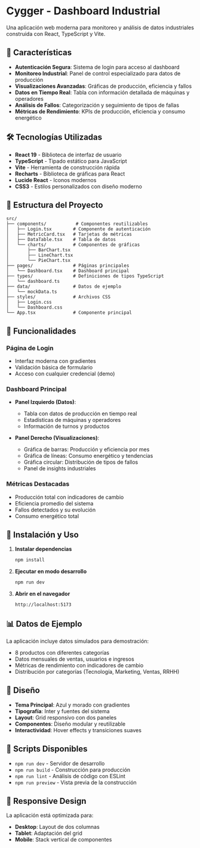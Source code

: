 # Cygger - Dashboard Industrial

Una aplicación web moderna para monitoreo y análisis de datos industriales construida con React, TypeScript y Vite.

## 🚀 Características

- **Autenticación Segura**: Sistema de login para acceso al dashboard
- **Monitoreo Industrial**: Panel de control especializado para datos de producción
- **Visualizaciones Avanzadas**: Gráficas de producción, eficiencia y fallos
- **Datos en Tiempo Real**: Tabla con información detallada de máquinas y operadores
- **Análisis de Fallos**: Categorización y seguimiento de tipos de fallas
- **Métricas de Rendimiento**: KPIs de producción, eficiencia y consumo energético

## 🛠️ Tecnologías Utilizadas

- **React 19** - Biblioteca de interfaz de usuario
- **TypeScript** - Tipado estático para JavaScript
- **Vite** - Herramienta de construcción rápida
- **Recharts** - Biblioteca de gráficas para React
- **Lucide React** - Iconos modernos
- **CSS3** - Estilos personalizados con diseño moderno

## 📁 Estructura del Proyecto

```
src/
├── components/           # Componentes reutilizables
│   ├── Login.tsx        # Componente de autenticación
│   ├── MetricCard.tsx   # Tarjetas de métricas
│   ├── DataTable.tsx    # Tabla de datos
│   └── charts/          # Componentes de gráficas
│       ├── BarChart.tsx
│       ├── LineChart.tsx
│       └── PieChart.tsx
├── pages/               # Páginas principales
│   └── Dashboard.tsx    # Dashboard principal
├── types/               # Definiciones de tipos TypeScript
│   └── dashboard.ts
├── data/                # Datos de ejemplo
│   └── mockData.ts
├── styles/              # Archivos CSS
│   ├── Login.css
│   └── Dashboard.css
└── App.tsx              # Componente principal
```

## 🎯 Funcionalidades

### Página de Login
- Interfaz moderna con gradientes
- Validación básica de formulario
- Acceso con cualquier credencial (demo)

### Dashboard Principal
- **Panel Izquierdo (Datos)**:
  - Tabla con datos de producción en tiempo real
  - Estadísticas de máquinas y operadores
  - Información de turnos y productos
  
- **Panel Derecho (Visualizaciones)**:
  - Gráfica de barras: Producción y eficiencia por mes
  - Gráfica de líneas: Consumo energético y tendencias
  - Gráfica circular: Distribución de tipos de fallos
  - Panel de insights industriales

### Métricas Destacadas
- Producción total con indicadores de cambio
- Eficiencia promedio del sistema
- Fallos detectados y su evolución
- Consumo energético total

## 🚀 Instalación y Uso

1. **Instalar dependencias**
   ```bash
   npm install
   ```

2. **Ejecutar en modo desarrollo**
   ```bash
   npm run dev
   ```

3. **Abrir en el navegador**
   ```
   http://localhost:5173
   ```

## 📊 Datos de Ejemplo

La aplicación incluye datos simulados para demostración:
- 8 productos con diferentes categorías
- Datos mensuales de ventas, usuarios e ingresos
- Métricas de rendimiento con indicadores de cambio
- Distribución por categorías (Tecnología, Marketing, Ventas, RRHH)

## 🎨 Diseño

- **Tema Principal**: Azul y morado con gradientes
- **Tipografía**: Inter y fuentes del sistema
- **Layout**: Grid responsivo con dos paneles
- **Componentes**: Diseño modular y reutilizable
- **Interactividad**: Hover effects y transiciones suaves

## 🔧 Scripts Disponibles

- `npm run dev` - Servidor de desarrollo
- `npm run build` - Construcción para producción
- `npm run lint` - Análisis de código con ESLint
- `npm run preview` - Vista previa de la construcción

## 📱 Responsive Design

La aplicación está optimizada para:
- **Desktop**: Layout de dos columnas
- **Tablet**: Adaptación del grid
- **Mobile**: Stack vertical de componentes
